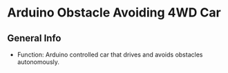 # Arduino Obstacle Avoiding 4WD Car
## General Info
* Function: Arduino controlled car that drives and avoids obstacles autonomously.
